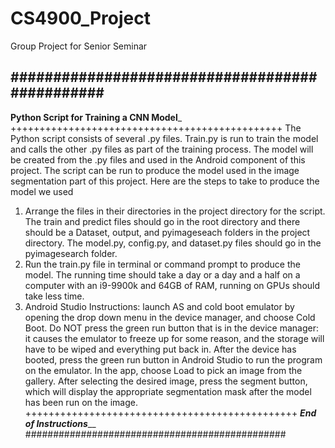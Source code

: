 # CS4900_Project
Group Project for Senior Seminar



###############################################
-----------------------------------------------
____Python Script for Training a CNN Model_____
+++++++++++++++++++++++++++++++++++++++++++++++
The Python script consists of several .py files. Train.py is run to train the model and calls the other .py files as part of the training process.
The model will be created from the .py files and used in the Android component of this project. The script can be run to produce the model used in the image segmentation part of this project. 
Here are the steps to take to produce the model we used
1. Arrange the files in their directories in the project directory for the script. The train and predict files should go in the root directory and there should be a Dataset, output, and pyimageseach folders in the project directory.
The model.py, config.py, and dataset.py files should go in the pyimagesearch folder.
2. Run the train.py file in terminal or command prompt to produce the model. The running time should take a day or a day and a half on a computer with an i9-9900k and 64GB of RAM, running on GPUs should take less time.
3. Android Studio Instructions: launch AS and cold boot emulator by opening the drop down menu in the device manager, and choose Cold Boot. Do NOT press the green run button that is in the device manager: it causes the emulator to freeze up for some reason, and the storage will have to be wiped and everything put back in. After the device has booted, press the green run button in Android Studio to run the program on the emulator. In the app, choose Load to pick an image from the gallery. After selecting the desired image, press the segment button, which will display the appropriate segmentation mask after the model has been run on the image.
+++++++++++++++++++++++++++++++++++++++++++++++
_________________End of Instructions___________________
###############################################
